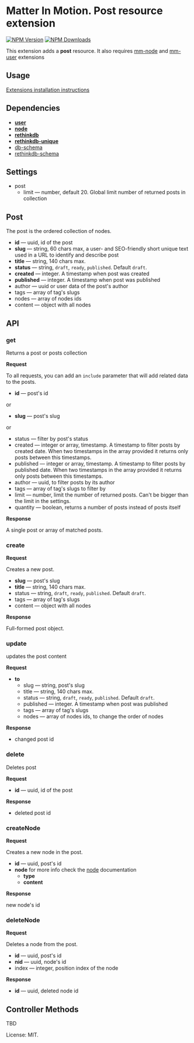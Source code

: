 # Matter In Motion. Post resource extension

[![NPM Version](https://img.shields.io/npm/v/mm-post.svg?style=flat-square)](https://www.npmjs.com/package/mm-post)
[![NPM Downloads](https://img.shields.io/npm/dt/mm-post.svg?style=flat-square)](https://www.npmjs.com/package/mm-post)

This extension adds a __post__ resource. It also requires [mm-node](https://github.com/matter-in-motion/mm-node) and [mm-user](https://github.com/matter-in-motion/mm-user) extensions

## Usage

[Extensions installation instructions](https://github.com/matter-in-motion/mm/blob/master/docs/extensions.md)

## Dependencies

* __[user](https://github.com/matter-in-motion/mm-user)__
* __[node](https://github.com/matter-in-motion/mm-node)__
* __[rethinkdb](https://github.com/matter-in-motion/mm-rethinkdb)__
* __[rethinkdb-unique](https://github.com/matter-in-motion/mm-rethinkdb-unique)__
* [db-schema](https://github.com/matter-in-motion/mm-db-schema)
* [rethinkdb-schema](https://github.com/matter-in-motion/mm-rethinkdb-schema)

## Settings

* post
  - limit — number, default 20. Global limit number of returned posts in collection

## Post

The post is the ordered collection of nodes.

* __id__ — uuid, id of the post
* __slug__ — string, 60 chars max, a user- and SEO-friendly short unique text used in a URL to identify and describe post
* __title__ — string, 140 chars max.
* __status__ — string, `draft`, `ready`, `published`. Default `draft`.
* __created__ — integer. A timestamp when post was created
* __published__ — integer. A timestamp when post was published
* author — uuid or user data of the post's author
* tags — array of tag's slugs
* nodes — array of nodes ids
* content — object with all nodes

## API

### get

Returns a post or posts collection

**Request**

To all requests, you can add an `include` parameter that will add related data to the posts.

* **id** — post's id

or

* **slug** — post's slug

or

* status — filter by post's status
* created — integer or array, timestamp. A timestamp to filter posts by created date. When two timestamps in the array provided it returns only posts between this timestamps.
* published — integer or array, timestamp. A timestamp to filter posts by published date. When two timestamps in the array provided it returns only posts between this timestamps.
* author — uuid, to filter posts by its author
* tags — array of tag's slugs to filter by
* limit — number, limit the number of returned posts. Can't be bigger than the limit in the settings.
* quantity — boolean, returns a number of posts instead of posts itself


**Response**

A single post or array of matched posts.

### create

**Request**

Creates a new post.

* __slug__ — post's slug
* __title__ — string, 140 chars max.
* status — string, `draft`, `ready`, `published`. Default `draft`.
* tags — array of tag's slugs
* content — object with all nodes

**Response**

Full-formed post object.

### update

updates the post content

**Request**

* **to**
  - slug — string, post's slug
  - title — string, 140 chars max.
  - status — string, `draft`, `ready`, `published`. Default `draft`.
  - published — integer. A timestamp when post was published
  - tags — array of tag's slugs
  - nodes — array of nodes ids, to change the order of nodes

**Response**

* changed post id

### delete

Deletes post

**Request**

* __id__ — uuid, id of the post

**Response**

* deleted post id

### createNode

**Request**

Creates a new node in the post.

* __id__ — uuid, post's id
* __node__ for more info check the [node](https://github.com/matter-in-motion/mm-node) documentation
  * __type__
  * __content__

**Response**

new node's id

### deleteNode

**Request**

Deletes a node from the post.

* __id__ — uuid, post's id
* __nid__ — uuid, node's id
* index — integer, position index of the node

**Response**

* __id__ — uuid, deleted node id

## Controller Methods

TBD

License: MIT.

